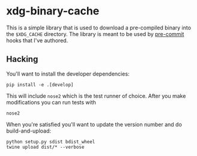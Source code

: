 # xdg-binary-cache

This is a simple library that is used to download a pre-compiled binary
into the `$XDG_CACHE` directory. The library is meant to be used by
[pre-commit](https://pre-commit.com) hooks that I've authored.

## Hacking

You'll want to install the developer dependencies:

```
pip install -e .[develop]
```

This will include `nose2` which is the test runner of choice. After you make modifications you can run tests with

```
nose2
```

When you're satisfied you'll want to update the version number and do build-and-upload:

```
python setup.py sdist bdist_wheel
twine upload dist/* --verbose
```

